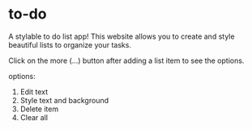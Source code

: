 # to-do
A stylable to do list app!
This website allows you to create and style beautiful lists to organize your tasks.

Click on the more (...) button after adding a list item to see the options.

options:

1. Edit text
2. Style text and background
3. Delete item
4. Clear all
